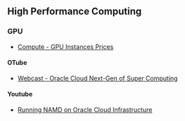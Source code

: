 ## High Performance Computing
### GPU 
* [Compute - GPU Instances Prices](https://www.oracle.com/kr/cloud/price-list.html#compute-gpu)
#### OTube
* [Webcast - Oracle Cloud Next-Gen of Super Computing](https://otube.oracle.com/media/Webcast%20-%20Oracle%20Cloud%20Next-Gen%20of%20Super%20Computing/1_v3lvnpml/126234252)
#### Youtube
* [Running NAMD on Oracle Cloud Infrastructure](https://www.youtube.com/watch?v=t0xag9ESuA0)
